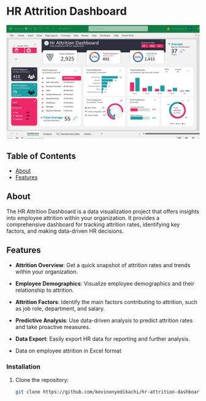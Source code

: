 # HR Attrition Dashboard

![Dashboard Preview](https://github.com/kevinonyedikachi/hr-attrition-dashboard/blob/main/HR%20Attrition%20Dashboard.png)

## Table of Contents

- [About](#about)
- [Features](#features)


## About

The HR Attrition Dashboard is a data visualization project that offers insights into employee attrition within your organization. It provides a comprehensive dashboard for tracking attrition rates, identifying key factors, and making data-driven HR decisions.

## Features

- **Attrition Overview**: Get a quick snapshot of attrition rates and trends within your organization.

- **Employee Demographics**: Visualize employee demographics and their relationship to attrition.

- **Attrition Factors**: Identify the main factors contributing to attrition, such as job role, department, and salary.

- **Predictive Analysis**: Use data-driven analysis to predict attrition rates and take proactive measures.

- **Data Export**: Easily export HR data for reporting and further analysis.

- Data on employee attrition in Excel format

### Installation

1. Clone the repository:

   ```bash
   git clone https://github.com/kevinonyedikachi/hr-attrition-dashboard.git
